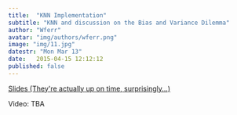 ```yaml
---
title:  "KNN Implementation"
subtitle: "KNN and discussion on the Bias and Variance Dilemma"
author: "Wferr"
avatar: "img/authors/wferr.png"
image: "img/11.jpg"
datestr: "Mon Mar 13"
date:   2015-04-15 12:12:12
published: false
---
```


[Slides (They're actually up on time, surprisingly...)](https://docs.google.com/presentation/d/1k33EgQt5GlaJKrK9XNuaCH4TN7Nmf6FY-ANKx3CpiaU/edit?usp=sharing)

Video: TBA
